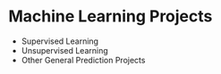 # Machine Learning Projects

*   Supervised Learning
*   Unsupervised Learning
*   Other General Prediction Projects
